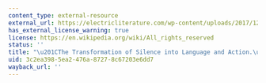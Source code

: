 ```yaml
---
content_type: external-resource
external_url: https://electricliterature.com/wp-content/uploads/2017/12/silenceintoaction.pdf
has_external_license_warning: true
license: https://en.wikipedia.org/wiki/All_rights_reserved
status: ''
title: "\u201CThe Transformation of Silence into Language and Action.\u201D (PDF)"
uid: 3c2ea398-5ea2-476a-8727-8c67203e6dd7
wayback_url: ''
---
```

